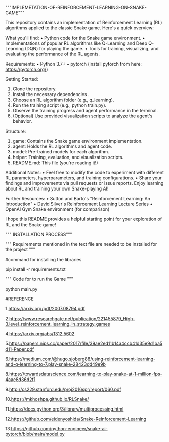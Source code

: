 """IMPLEMETATION-OF-REINFORCEMENT-LEARNING-ON-SNAKE-GAME"""

This repository contains an implementation of Reinforcement Learning (RL) algorithms applied to the classic Snake game. Here's a quick overview:

What you'll find:
•	Python code for the Snake game environment.
•	Implementations of popular RL algorithms like Q-Learning and Deep Q-Learning (DQN) for playing the game.
•	Tools for training, visualizing, and evaluating the performance of the RL agents.

Requirements:
•	Python 3.7+
•	pytorch (install pytorch from here: https://pytorch.org/) 

Getting Started:
1.	Clone the repository.
2.	Install the necessary dependencies .
3.	Choose an RL algorithm folder (e.g., q_learning).
4.	Run the training script (e.g., python train.py).
5.	Observe the training progress and agent performance in the terminal.
6.	(Optional) Use provided visualization scripts to analyze the agent's behavior.
   
Structure:
1. game: Contains the Snake game environment implementation.
2. agent: Holds the RL algorithms and agent code.
3. model: Pre-trained models for each algorithm.
4. helper: Training, evaluation, and visualization scripts.
5. README.md: This file (you're reading it!)


Additional Notes:
•	Feel free to modify the code to experiment with different RL parameters, hyperparameters, and training configurations.
•	Share your findings and improvements via pull requests or issue reports.
Enjoy learning about RL and training your own Snake-playing AI!

Further Resources:
•	Sutton and Barto's "Reinforcement Learning: An Introduction"
•	David Silver's Reinforcement Learning Lecture Series
•	OpenAI Gym Snake environment (for comparison)

I hope this README provides a helpful starting point for your exploration of RL and the Snake game!


""" INSTALLATION PROCESS"""


""" Requirements mentioned in the text file are needed to be installed for the project """ 

#command for installing the libraries

pip install -r requirements.txt

""" Code for to run the Game """

python main.py


#REFERENCE

1.https://arxiv.org/pdf/2007.08794.pdf

2.https://www.researchgate.net/publication/221455879_High-3.level_reinforcement_learning_in_strategy_games

4.https://arxiv.org/abs/1312.5602

5.https://papers.nips.cc/paper/2017/file/39ae2ed11b14a4ccb41d35e9d1ba5d11-Paper.pdf

6.https://medium.com/@hugo.sjoberg88/using-reinforcement-learning-and-q-learning-to-7.play-snake-28423dd49e9b

8.https://towardsdatascience.com/learning-to-play-snake-at-1-million-fps-4aae8d36d2f1

9.http://cs229.stanford.edu/proj2016spr/report/060.pdf

10.https://mkhoshpa.github.io/RLSnake/

11.https://docs.python.org/3/library/multiprocessing.html

12.https://github.com/eidenyoshida/Snake-Reinforcement-Learning

13.https://github.com/python-engineer/snake-ai-pytorch/blob/main/model.py
